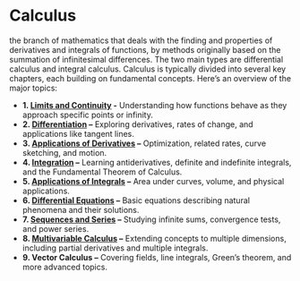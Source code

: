 # Calculus
the branch of mathematics that deals with the finding and properties of derivatives and integrals of functions, by methods originally based on the summation of infinitesimal differences. The two main types are differential calculus and integral calculus. Calculus is typically divided into several key chapters, each building on fundamental concepts. Here’s an overview of the major topics:

* **1. [Limits and Continuity](./Limits_and_Continuity.ipynb) -** Understanding how functions behave as they approach specific points or infinity.
* **2. [Differentiation](./Differentiation.ipynb) –** Exploring derivatives, rates of change, and applications like tangent lines.
* **3. [Applications of Derivatives](./Applications_of_Derivatives.ipynb) –** Optimization, related rates, curve sketching, and motion.
* **4. [Integration](./Integration.ipynb) –** Learning antiderivatives, definite and indefinite integrals, and the Fundamental Theorem of Calculus.
* **5. [Applications of Integrals](./Applications_of_Integrals.ipynb) –** Area under curves, volume, and physical applications.
* **6. [Differential Equations](./Differential_Equations.ipynb) –** Basic equations describing natural phenomena and their solutions.
* **7. [Sequences and Series](./Sequences_and_Series.ipynb) –** Studying infinite sums, convergence tests, and power series.
* **8. [Multivariable Calculus](./Multivariabl_Calculus.ipynb) –** Extending concepts to multiple dimensions, including partial derivatives and multiple integrals.
* **9. Vector Calculus –** Covering fields, line integrals, Green’s theorem, and more advanced topics.
